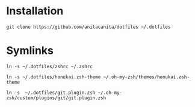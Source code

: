 # Installation

  `git clone https://github.com/anitacanita/dotfiles ~/.dotfiles`   

# Symlinks

  `ln -s ~/.dotfiles/zshrc ~/.zshrc`

  `ln -s ~/.dotfiles/honukai.zsh-theme ~/.oh-my-zsh/themes/honukai.zsh-theme`

  `ln -s  ~/.dotfiles/git.plugin.zsh ~/.oh-my-zsh/custom/plugins/git/git.plugin.zsh`
